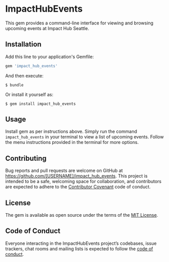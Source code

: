 # ImpactHubEvents

This gem provides a command-line interface for viewing and browsing upcoming events at Impact Hub Seattle.

## Installation

Add this line to your application's Gemfile:

```ruby
gem 'impact_hub_events'
```

And then execute:

    $ bundle

Or install it yourself as:

    $ gem install impact_hub_events

## Usage

Install gem as per instructions above. Simply run the command `impact_hub_events` in your terminal to view a list of upcoming events. Follow the menu instructions provided in the terminal for more options.

## Contributing

Bug reports and pull requests are welcome on GitHub at https://github.com/[USERNAME]/impact_hub_events. This project is intended to be a safe, welcoming space for collaboration, and contributors are expected to adhere to the [Contributor Covenant](http://contributor-covenant.org) code of conduct.

## License

The gem is available as open source under the terms of the [MIT License](https://opensource.org/licenses/MIT).

## Code of Conduct

Everyone interacting in the ImpactHubEvents project’s codebases, issue trackers, chat rooms and mailing lists is expected to follow the [code of conduct](https://github.com/[USERNAME]/impact_hub_events/blob/master/CODE_OF_CONDUCT.md).
